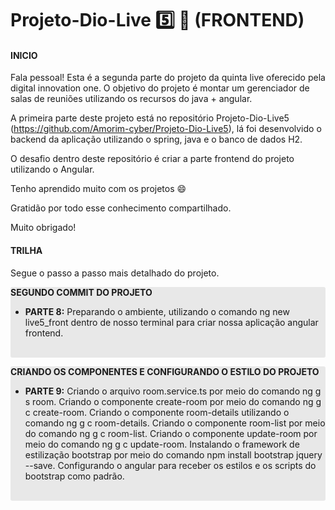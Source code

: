 # Projeto-Dio-Live :five: :rocket: (FRONTEND)​

#### INICIO

Fala pessoal! Esta é a segunda parte do projeto da quinta live oferecido pela digital innovation one. O objetivo do projeto é montar um gerenciador de salas de reuniões utilizando os recursos do java + angular.

A primeira parte deste projeto está no repositório Projeto-Dio-Live5 (https://github.com/Amorim-cyber/Projeto-Dio-Live5), lá foi desenvolvido o backend da aplicação utilizando o spring, java e o banco de dados H2.

O desafio dentro deste repositório é criar a parte frontend do projeto utilizando o Angular.

Tenho aprendido muito com os projetos :smile:

Gratidão por todo esse conhecimento compartilhado.

Muito obrigado!

#### TRILHA

Segue o passo a passo mais detalhado do projeto.

<div style="background-color: #E8E8E8; border-radius: 3px;">
   <p><strong>SEGUNDO COMMIT DO PROJETO</strong></p>
    <ul>
        <li><strong>PARTE 8:</strong> Preparando o ambiente, utilizando o comando ng new live5_front dentro de nosso terminal para criar nossa aplicação angular frontend.</li>
    </ul>
    <br>
</div> 

<div style="background-color: #E8E8E8; border-radius: 3px;">
   <p><strong>CRIANDO OS COMPONENTES E CONFIGURANDO O ESTILO DO PROJETO</strong></p>
    <ul>
        <li><strong>PARTE 9:</strong> Criando o arquivo room.service.ts por meio do comando ng g s room. Criando o componente create-room por meio do comando ng g c create-room. Criando o componente room-details utilizando o comando ng g c room-details. Criando o componente room-list por meio do comando ng g c room-list. Criando o componente update-room por meio do comando ng g c update-room. Instalando o framework de estilização bootstrap por meio do comando npm install bootstrap jquery --save. Configurando o angular para receber os estilos e os scripts do bootstrap como padrão.</li>
    </ul>
    <br>
</div> 
